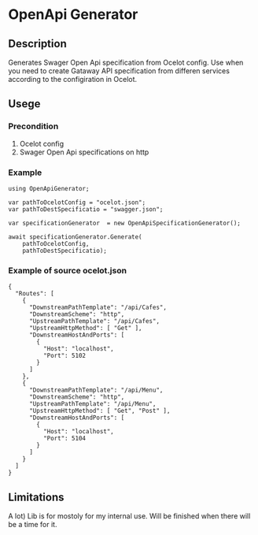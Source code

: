 # OpenApi Generator

## Description

Generates Swager Open Api specification from Ocelot config.
Use when you need to create Gataway API specification from differen services according to the configiration in Ocelot.

## Usege

### Precondition

1. Ocelot config
2. Swager Open Api specifications on http

### Example

```
using OpenApiGenerator;

var pathToOcelotConfig = "ocelot.json";
var pathToDestSpecificatio = "swagger.json";

var specificationGenerator  = new OpenApiSpecificationGenerator();

await specificationGenerator.Generate(
    pathToOcelotConfig, 
    pathToDestSpecificatio);
```

### Example of source ocelot.json

```
{
  "Routes": [
    {
      "DownstreamPathTemplate": "/api/Cafes",
      "DownstreamScheme": "http",
      "UpstreamPathTemplate": "/api/Cafes",
      "UpstreamHttpMethod": [ "Get" ],
      "DownstreamHostAndPorts": [
        {
          "Host": "localhost",
          "Port": 5102
        }
      ]
    },
    {
      "DownstreamPathTemplate": "/api/Menu",
      "DownstreamScheme": "http",
      "UpstreamPathTemplate": "/api/Menu",
      "UpstreamHttpMethod": [ "Get", "Post" ],
      "DownstreamHostAndPorts": [
        {
          "Host": "localhost",
          "Port": 5104
        }
      ]
    }
  ]
}
```

## Limitations

A lot) 
Lib is for mostoly for my internal use. Will be finished when there will be a time for it.
